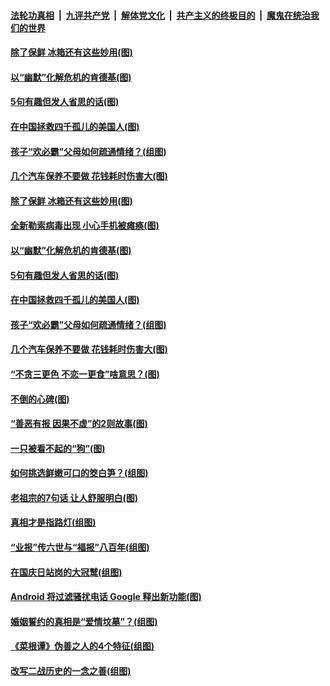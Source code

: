 

####  [法轮功真相](../../../../basic/blob/master/README.md?t=10151031) &nbsp;|&nbsp; [九评共产党](../../../../9ping.md/blob/master/README.md?t=10151031) &nbsp;|&nbsp; [解体党文化](../../../../jtdwh.md/blob/master/README.md?t=10151031)  &nbsp;|&nbsp; [共产主义的终极目的](../../../../gczydzjmd.md/blob/master/README.md?t=10151031) &nbsp;|&nbsp; [魔鬼在统治我们的世界](../../../../mgztzwmdsj.md/blob/master/README.md?t=10151031) 

#### [除了保鲜 冰箱还有这些妙用(图)](../pages/p8/949149.md?t=10151031) 

#### [以“幽默”化解危机的肯德基(图)](../pages/p8/945899.md?t=10151031) 

#### [5句有趣但发人省思的话(图)](../pages/p8/949158.md?t=10151031) 

#### [在中国拯救四千孤儿的美国人(图)](../pages/p8/948584.md?t=10151031) 

#### [孩子“欢必霸”父母如何疏通情绪？(组图)](../pages/p8/949127.md?t=10151031) 

#### [几个汽车保养不要做 花钱耗时伤害大(图)](../pages/p8/949124.md?t=10151031) 

#### [除了保鲜 冰箱还有这些妙用(图)](../pages/p8/949149.md?t=10151031) 

#### [全新勒索病毒出现 小心手机被瘫痪(图)](../pages/p8/949250.md?t=10151031) 

#### [以“幽默”化解危机的肯德基(图)](../pages/p8/945899.md?t=10151031) 

#### [5句有趣但发人省思的话(图)](../pages/p8/949158.md?t=10151031) 

#### [在中国拯救四千孤儿的美国人(图)](../pages/p8/948584.md?t=10151031) 

#### [孩子“欢必霸”父母如何疏通情绪？(组图)](../pages/p8/949127.md?t=10151031) 

#### [几个汽车保养不要做 花钱耗时伤害大(图)](../pages/p8/949124.md?t=10151031) 

#### [“不贪三更色 不恋一更食”啥意思？(图)](../pages/p8/949091.md?t=10151031) 

#### [不倒的心碑(图)](../pages/p8/948396.md?t=10151031) 

#### [“善恶有报 因果不虚”的2则故事(图)](../pages/p8/948617.md?t=10151031) 

#### [一只被看不起的“狗”(图)](../pages/p8/948825.md?t=10151031) 

#### [如何挑选鲜嫩可口的筊白笋？(组图)](../pages/p8/948874.md?t=10151031) 

#### [老祖宗的7句话 让人舒服明白(图)](../pages/p8/948613.md?t=10151031) 

#### [真相才是指路灯(组图)](../pages/p8/944244.md?t=10151031) 

#### [“业报”传六世与“福报”八百年(组图)](../pages/p8/948402.md?t=10151031) 

#### [在国庆日站岗的大冠鹫(组图)](../pages/p8/948823.md?t=10151031) 

#### [Android 将过滤骚扰电话 Google 释出新功能(图)](../pages/p8/948779.md?t=10151031) 

#### [婚姻誓约的真相是“爱情坟墓”？(组图)](../pages/p8/948588.md?t=10151031) 

#### [《菜根谭》伪善之人的4个特征(组图)](../pages/p8/948756.md?t=10151031) 

#### [改写二战历史的一念之善(组图)](../pages/p8/948688.md?t=10151031) 

